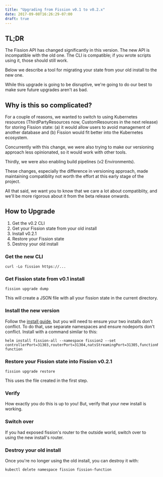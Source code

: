 ```yaml
---
title: "Upgrading from Fission v0.1 to v0.2.x"
date: 2017-09-08T16:26:29-07:00
draft: true
---
```


## TL;DR

The Fission API has changed significantly in this version.  The new API is incompatible with the
old one.  The CLI is compatible; if you wrote scripts using it, those should still work.

Below we describe a tool for migrating your state from your old install to the new one.

While this upgrade is going to be disruptive, we're going to do our best to make sure future
upgrades aren't as bad.

## Why is this so complicated?

For a couple of reasons, we wanted to switch to using Kubernetes resources (ThirdPartyResources
now, CustomResources in the next release) for storing Fission state: (a) it would allow users to
avoid management of another database and (b) Fission would fit better into the Kubernetes
ecosystem.

Concurrently with this change, we were also trying to make our versioning approach less
opinionated, so it would work with other tools.

Thirdly, we were also enabling build pipelines (v2 Environments).

These changes, especially the difference in versioning approach, made maintaining compatiblity not
worth the effort at this early stage of the project.

All that said, we want you to know that we care a lot about compatiblity, and we'll be more
rigorous about it from the beta release onwards.

## How to Upgrade

1. Get the v0.2 CLI
1. Get your Fission state from your old install
1. Install v0.2.1
1. Restore your Fission state
1. Destroy your old install

### Get the new CLI

```
curl -Lo fission https://...
```

### Get Fission state from v0.1 install

```
fission upgrade dump
```

This will create a JSON file with all your fission state in the current directory.

### Install the new version

Follow the [install guide](../install), but you will need to ensure your two installs don't
conflict. To do that, use separate namespaces and ensure nodeports don't conflict.  Install with a
command similar to this:

```
helm install fission-all --namespace fission2 --set controllerPort=31303,routerPort=31304,natsStreamingPort=31305,functionNamespace=fission2-function
```

### Restore your Fission state into Fission v0.2.1

```
fission upgrade restore
```

This uses the file created in the first step.

### Verify

How exactly you do this is up to you! But, verify that your new install is working.

### Switch over

If you had exposed fission's router to the outside world, switch over to using the new install's router.
   
### Destroy your old install

Once you're no longer using the old install, you can destroy it with:

```
kubectl delete namespace fission fission-function
```

